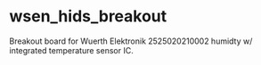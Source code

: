 # wsen_hids_breakout
Breakout board for Wuerth Elektronik 2525020210002 humidty w/ integrated temperature sensor IC. 
